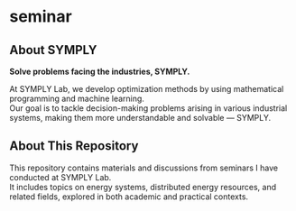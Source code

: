 # seminar

## About SYMPLY

**Solve problems facing the industries, SYMPLY.**  

At SYMPLY Lab, we develop optimization methods by using mathematical programming and machine learning.  
Our goal is to tackle decision-making problems arising in various industrial systems, making them more understandable and solvable — SYMPLY.  

## About This Repository

This repository contains materials and discussions from seminars I have conducted at SYMPLY Lab.  
It includes topics on energy systems, distributed energy resources, and related fields, explored in both academic and practical contexts.  
 